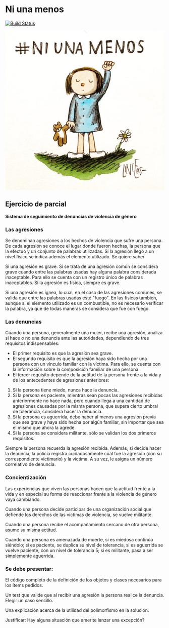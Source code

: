 # Ni una menos

[![Build Status](https://travis-ci.org/wollok/EjercicioIntegradorNiUnaMenos.svg?branch=master)](https://travis-ci.org/wollok/EjercicioIntegradorNiUnaMenos)

![](niUnaMEnos.jpg)

## Ejercicio de parcial


**Sistema de seguimiento de denuncias de violencia de género**

### Las agresiones

Se denominan agresiones a los hechos de violencia que sufre una persona. De cada  agresión se conoce el lugar donde fueron hechas, la persona que la efectuó y un conjunto de palabras utilizadas. Si la agresión llegó a un nivel físico se indica además el elemento utilizado. Se quiere saber 

Si una agresión es grave. Si se trata de una agresión común se considera grave cuando entre las palabras usadas hay alguna palabra considerada inaceptable. Para ello se cuenta con un registro único de palabras inaceptables. Si la agresión es física, siempre es grave.

Si una agresión es ígnea, lo cual, en el caso de las agresiones comunes, se valida que entre las palabras usadas esté "fuego". En las fisicas tambien, aunque si el elemento utilizado es un combustible, no es necesario verificar la palabra, ya que de todas maneras se considera que fue con fuego. 

### Las denuncias

Cuando una persona, generalmente una mujer, recibe una agresión, analiza si hace o no una denuncia ante las autoridades, dependiendo de tres requisitos indispensables:

- El primer requisito es que la agresión sea grave. 
- El segundo requisito es que la agresión haya sido hecha por una persona con un vínculo familiar con la víctima. Para ello, se cuenta con la información sobre la composición familiar de una persona.
- El tercer requisito depende de la actitud de la persona frente a la vida y de los antecedentes de agresiones anteriores:

1. Si la persona tiene miedo, nunca hace la denuncia.
2. Si la persona es paciente, mientras sean pocas las agresiones recibidas anteriormente no hace nada, pero cuando llega a una cantidad de agresiones causadas por  la misma persona, que supera cierto umbral de tolerancia, considera hacer la denuncia. 
3. Si la persona es aguerrida, debe haber al menos una agresión previa que sea grave y haya sido hecha por algún familiar, sin importar que sea el mismo que ahora la agrede.
4. Si la persona se considera militante, sólo se validan los dos primeros requisitos. 

Siempre la persona recuerda la agresión recibida. Además, si decide hacer la denuncia, la policía registra cuidadosamente cuál fue la agresión (con su correspondiente victimario) y la víctima. A su vez, le asigna un número correlativo de denuncia.


### Concientización 

Las experiencias que viven las personas hacen que la actitud frente a la vida y en especial su forma de reaccionar frente a la violencia de género vaya cambiando.

Cuando una persona decide participar de una organización social que defiende los derechos de las víctimas de violencia, se vuelve militante.

Cuando una persona recibe el acompañamiento cercano de otra persona, asume su misma actitud.  

Cuando una persona es amenazada de muerte, si es miedosa continúa siéndolo; si es paciente, se duplica su nivel de tolerancia, si es aguerrida se vuelve paciente, con un nivel de tolerancia 5; si es militante, pasa a ser simplemente aguerrida. 



### Se debe presentar:

El código completo de la definición de los objetos y clases necesarios para los ítems pedidos.

Un test que valide que al recibir una agresión la persona realice la denuncia. Elegir un caso sencillo.

Una explicación acerca de la utilidad del polimorfismo en la solución.

Justificar: Hay alguna situación que amerite lanzar una excepción?
